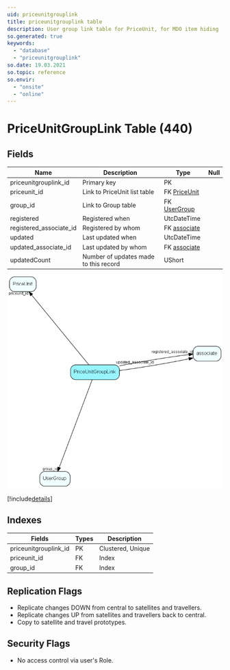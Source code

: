 ```yaml
---
uid: priceunitgrouplink
title: priceunitgrouplink table
description: User group link table for PriceUnit, for MDO item hiding
so.generated: true
keywords:
  - "database"
  - "priceunitgrouplink"
so.date: 19.03.2021
so.topic: reference
so.envir:
  - "onsite"
  - "online"
---
```


# PriceUnitGroupLink Table (440)

## Fields

| Name | Description | Type | Null |
|------|-------------|------|:----:|
|priceunitgrouplink\_id|Primary key|PK| |
|priceunit\_id|Link to PriceUnit list table|FK [PriceUnit](PriceUnit.md)| |
|group\_id|Link to Group table|FK [UserGroup](UserGroup.md)| |
|registered|Registered when|UtcDateTime| |
|registered\_associate\_id|Registered by whom|FK [associate](associate.md)| |
|updated|Last updated when|UtcDateTime| |
|updated\_associate\_id|Last updated by whom|FK [associate](associate.md)| |
|updatedCount|Number of updates made to this record|UShort| |


![PriceUnitGroupLink table relationship diagram](media\PriceUnitGroupLink.png)

[!include[details](./includes/PriceUnitGroupLink.md)]

## Indexes

| Fields | Types | Description |
|--------|-------|-------------|
|priceunitgrouplink\_id |PK |Clustered, Unique |
|priceunit\_id |FK |Index |
|group\_id |FK |Index |

## Replication Flags

* Replicate changes DOWN from central to satellites and travellers.
* Replicate changes UP from satellites and travellers back to central.
* Copy to satellite and travel prototypes.

## Security Flags

* No access control via user's Role.

